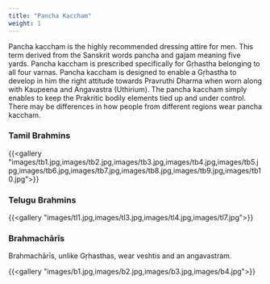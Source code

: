 ```yaml
---
title: "Pancha Kaccham"
weight: 1
---
```


Pancha kaccham is the highly recommended dressing attire for men. This term derived from the Sanskrit words pancha and gajam meaning five yards. Pancha kaccham is prescribed specifically for Gṛhastha belonging to all four varnas. Pancha kaccham is designed to enable a Gṛhastha to develop in him the right attitude towards Pravruthi Dharma when worn along with Kaupeena and Angavastra (Uthirium). The pancha kaccham simply enables to keep the Prakritic bodily elements tied up and under control. There may be differences in how people from different regions wear pancha kaccham.

### Tamil Brahmins

{{<gallery "images/tb1.jpg,images/tb2.jpg,images/tb3.jpg,images/tb4.jpg,images/tb5.jpg,images/tb6.jpg,images/tb7.jpg,images/tb8.jpg,images/tb9.jpg,images/tb10.jpg">}}

### Telugu Brahmins

{{<gallery "images/tl1.jpg,images/tl3.jpg,images/tl4.jpg,images/tl7.jpg">}}

### Brahmachārīs

Brahmachārīs, unlike Gṛhasthas, wear veshtis and an angavastram.

{{<gallery "images/b1.jpg,images/b2.jpg,images/b3.jpg,images/b4.jpg">}}


